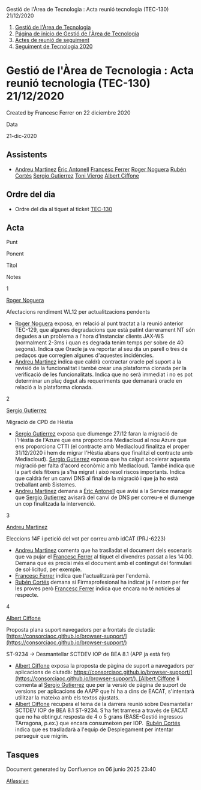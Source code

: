 Gestió de l'Àrea de Tecnologia : Acta reunió tecnologia (TEC-130) 21/12/2020  

1.  [Gestió de l'Àrea de Tecnologia](index.md)
2.  [Página de inicio de Gestió de l'Àrea de Tecnologia](13893786.md)
3.  [Actes de reunió de seguiment](34505308.md)
4.  [Seguiment de Tecnologia 2020](Seguiment-de-Tecnologia-2020_64979512.md)

Gestió de l'Àrea de Tecnologia : Acta reunió tecnologia (TEC-130) 21/12/2020
============================================================================

Created by Francesc Ferrer on 22 diciembre 2020

Data

21-dic-2020

Assistents
----------

*   [Andreu Martinez](https://confluence.aoc.cat/display/~amartinez) [Èric Antonell](https://confluence.aoc.cat/display/~eantonell) [Francesc Ferrer](https://confluence.aoc.cat/display/~FFerre) [Roger Noguera](https://confluence.aoc.cat/display/~rnoguera) [Rubén Cortés](https://confluence.aoc.cat/display/~rcortes) [Sergio Gutierrez](https://confluence.aoc.cat/display/~sgutierrez) [Toni Vierge](https://confluence.aoc.cat/display/~tvierge) [Albert Ciffone](https://confluence.aoc.cat/display/~aciffone)

Ordre del dia
-------------

*   Ordre del dia al tiquet al ticket [TEC-130](https://contacte.aoc.cat/browse/TEC-130)

Acta
----

Punt

Ponent

Títol

Notes

1

[Roger Noguera](https://confluence.aoc.cat/display/~rnoguera)

Afectacions rendiment WL12 per actualitzacions pendents

*   [Roger Noguera](https://confluence.aoc.cat/display/~rnoguera) exposa, en relació al punt tractat a la reunió anterior TEC-129, que algunes degradacions que està patint darrerament NT són degudes a un problema a l'hora d'instanciar clients JAX-WS (normalment 2-3ms i quan es degrada tenim temps per sobre de 40 segons). Indica que Oracle ja va reportar al seu dia un parell o tres de pedaços que corregien algunes d'aquestes incidències.
*   [Andreu Martinez](https://confluence.aoc.cat/display/~amartinez) indica que caldrà contractar oracle pel suport a la revisió de la funcionalitat i també crear una plataforma clonada per la verificació de les funcionalitats. Indica que no serà immediat i no es pot determinar un plaç degut als requeriments que demanarà oracle en relació a la plataforma clonada.

2

[Sergio Gutierrez](https://confluence.aoc.cat/display/~sgutierrez)

Migració de CPD de Hèstia

*   [Sergio Gutierrez](https://confluence.aoc.cat/display/~sgutierrez) exposa que diumenge 27/12 faran la migració de l'Hèstia de l'Azure que ens proporciona Mediacloud al nou Azure que ens proporciona CTTI (el contracte amb Mediacloud finalitza el proper 31/12/2020 i hem de migrar l'Hèstia abans que finalitzi el contracte amb Mediacloud). [Sergio Gutierrez](https://confluence.aoc.cat/display/~sgutierrez) exposa que ha calgut accelerar aquesta migració per falta d'acord econòmic amb Mediacloud. També indica que la part dels fitxers ja s'ha migrat i això resol riscos importants. Indica que caldrà fer un canvi DNS al final de la migració i que ja ho està treballant amb Sistemes.
*   [Andreu Martinez](https://confluence.aoc.cat/display/~amartinez) demana a [Èric Antonell](https://confluence.aoc.cat/display/~eantonell) que avisi a la Service manager que [Sergio Gutierrez](https://confluence.aoc.cat/display/~sgutierrez) avisarà del canvi de DNS per correu-e el diumenge un cop finalitzada la intervenció.

3

[Andreu Martinez](https://confluence.aoc.cat/display/~amartinez)

Eleccions 14F i petició del vot per correu amb idCAT (PRJ-6223)

*   [Andreu Martinez](https://confluence.aoc.cat/display/~amartinez) comenta que ha traslladat el document dels escenaris que va pujar el [Francesc Ferrer](https://confluence.aoc.cat/display/~FFerre) al tiquet el divendres passat a les 14:00. Demana que es precisi més el document amb el contingut del formulari de sol·licitud, per exemple.
*   [Francesc Ferrer](https://confluence.aoc.cat/display/~FFerre) indica que l'actualitzarà per l'endemà.
*   [Rubén Cortés](https://confluence.aoc.cat/display/~rcortes) demana si Firmaprofesional ha indicat ja l'entorn per fer les proves però [Francesc Ferrer](https://confluence.aoc.cat/display/~FFerre) indica que encara no té notícies al respecte.

4

[Albert Ciffone](https://confluence.aoc.cat/display/~aciffone)

Proposta plana suport navegadors per a frontals de ciutadà:  
[https://consorciaoc.github.io/browser-support/](https://consorciaoc.github.io/browser-support/)

ST-9234 -> Desmantellar SCTDEV IOP de BEA 8.1 (APP ja està fet)

*   [Albert Ciffone](https://confluence.aoc.cat/display/~aciffone) exposa la proposta de pàgina de suport a navegadors per aplicacions de ciutadà: [https://consorciaoc.github.io/browser-support/](https://consorciaoc.github.io/browser-support/). [Albert Ciffone](https://confluence.aoc.cat/display/~aciffone) li comenta al [Sergio Gutierrez](https://confluence.aoc.cat/display/~sgutierrez) que per la versió de pàgina de suport de versions per aplicacions de AAPP que hi ha a dins de EACAT, s'intentarà utilitzar la mateixa amb els textos ajustats.
*   [Albert Ciffone](https://confluence.aoc.cat/display/~aciffone) recupera el tema de la darrera reunió sobre Desmantellar SCTDEV IOP de BEA 8.1 ST-9234. S'ha fet tramesa a través de EACAT que no ha obtingut resposta de 4 o 5 grans (BASE-Gestió ingressos TArragona, p.ex.) que encara consumeixen per IOP.  [Rubén Cortés](https://confluence.aoc.cat/display/~rcortes) indica que es traslladarà a l'equip de Desplegament per intentar perseguir que migrin.

Tasques
-------

Document generated by Confluence on 06 junio 2025 23:40

[Atlassian](http://www.atlassian.com/)